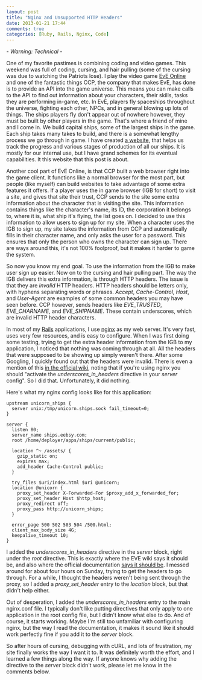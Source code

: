 ```yaml
---
layout: post
title: "Nginx and Unsupported HTTP Headers"
date: 2013-01-21 17:44
comments: true
categories: [Ruby, Rails, Nginx, Code]
---
```


*- Warning: Technical -*

One of my favorite pastimes is combining coding and video games. This weekend was full of coding, cursing, and hair pulling (some of the cursing was due to watching the Patriots lose). I play the video game [EvE Online](http://www.eveonline.com) and one of the fantastic things CCP, the company that makes EvE, has done is to provide an API into the game universe. This means you can make calls to the API to find out information about your characters, their skills, tasks they are performing in-game, etc. In EvE, players fly spaceships throughout the universe, fighting each other, NPCs, and in general blowing up lots of things. The ships players fly don't appear out of nowhere however, they must be built by other players in the game. That's where a friend of mine and I come in. We build capital ships, some of the largest ships in the game. Each ship takes many takes to build, and there is a somewhat lengthy process we go through in game. I have created [a website](http://ships.eebsy.com/), that helps us track the progress and various stages of production of all our ships. It is mostly for our internal use, but I have grand schemes for its eventual capabilities. It this website that this post is about.

<!-- more -->

Another cool part of EvE Online, is that CCP built a web browser right into the game client. It functions like a normal browser for the most part, but people (like myself) can build websites to take advantage of some extra features it offers. If a player uses the in game browser (IGB for short) to visit a site, and gives that site their trust, CCP sends to the site some extra information about the character that is visiting the site. This information contains things like the character's name, its ID, the corporation it belongs to, where it is, what ship it's flying, the list goes on. I decided to use this information to allow users to sign up for my site. When a character uses the IGB to sign up, my site takes the information from CCP and automatically fills in their character name, and only asks the user for a password. This ensures that only the person who owns the character can sign up. There are ways around this, it's not 100% foolproof, but it makes it harder to game the system.

So now you know my end goal. To use the information from the IGB to make user sign up easier. Now on to the cursing and hair pulling part. The way the IGB delivers this extra information, is through HTTP headers. The issue is that they are *invalid* HTTP headers. HTTP headers should be letters only, with hyphens separating words or phrases. *Accept*, *Cache-Control*, *Host*, and *User-Agent* are examples of some common headers you may have seen before. CCP however, sends headers like *EVE_TRUSTED*, *EVE_CHARNAME*, and *EVE_SHIPNAME*. These contain underscores, which are invalid HTTP header characters.

In most of my [Rails](http://rubyonrails.org/) applications, I use [nginx](http://wiki.nginx.org/Main) as my web server. It's very fast, uses very few resources, and is easy to configure. When I was first doing some testing, trying to get the extra header information from the IGB to my application, I noticed that nothing was coming through at all. All the headers that were supposed to be showing up simply weren't there. After some Googling, I quickly found out that the headers were invalid. There is even a mention of this [in the official wiki](http://wiki.eveonline.com/en/wiki/IGB_Headers#PHP), noting that if you're using nginx you should "activate the *underscores_in_headers* directive in your *server* config". So I did that. Unfortunately, it did nothing.

Here's what my nginx config looks like for this application:

```
upstream unicorn_ships {
  server unix:/tmp/unicorn.ships.sock fail_timeout=0;
}

server {
  listen 80;
  server_name ships.eebsy.com;
  root /home/deployer/apps/ships/current/public;

  location ^~ /assets/ {
    gzip_static on;
    expires max;
    add_header Cache-Control public;
  }

  try_files $uri/index.html $uri @unicorn;
  location @unicorn {
    proxy_set_header X-Forwarded-For $proxy_add_x_forwarded_for;
    proxy_set_header Host $http_host;
    proxy_redirect off;
    proxy_pass http://unicorn_ships;
  }

  error_page 500 502 503 504 /500.html;
  client_max_body_size 4G;
  keepalive_timeout 10;
}
```

I added the *underscores_in_headers* directive in the *server* block, right under the *root* directive. This is exactly where the EVE wiki says it should be, and also where the official documentation [says it should be](http://nginx.org/en/docs/http/ngx_http_core_module.html#underscores_in_headers). I messed around for about four hours on Sunday, trying to get the headers to go through. For a while, I thought the headers weren't being sent through the proxy, so I added a *proxy_set_header* entry to the *location* block, but that didn't help either.

Out of desperation, I added the *underscores_in_headers* entry to the main nginx.conf file. I typically don't like putting directives that only apply to one application in the root config file, but I didn't know what else to do. And of course, it starts working. Maybe I'm still too unfamiliar with configuring nginx, but the way I read the documentation, it makes it sound like it should work perfectly fine if you add it to the *server* block.

So after hours of cursing, debugging with cURL, and lots of frustration, my site finally works the way I want it to. It was definitely worth the effort, and I learned a few things along the way. If anyone knows why adding the directive to the *server* block didn't work, please let me know in the comments below.
